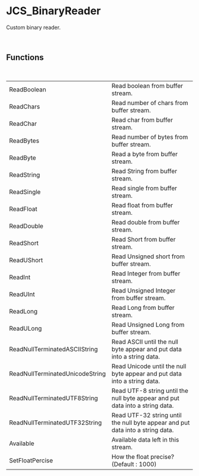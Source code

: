 <!--
   - $File: JCS_BinaryReader.html $
   - $Date: 2018-10-01 03:13:18 $
   - $Revision: $
   - $Creator: Jen-Chieh Shen $
   - $Notice: See LICENSE.txt for modification and distribution information
   -                   Copyright © 2018 by Shen, Jen-Chieh $
-->


<div id="content-header">
  <h1>JCS_BinaryReader</h1>
</div>

<p>
  Custom binary reader.
</p>


<br/>
<h2>Functions</h2>
<br/>

<table>
  <tr>
    <td>ReadBoolean</td>
    <td>Read boolean from buffer stream.</td>
  </tr>
  <tr>
    <td>ReadChars</td>
    <td>Read number of chars from buffer stream.</td>
  </tr>
  <tr>
    <td>ReadChar</td>
    <td>Read char from buffer stream.</td>
  </tr>
  <tr>
    <td>ReadBytes</td>
    <td>Read number of bytes from buffer stream.</td>
  </tr>
  <tr>
    <td>ReadByte</td>
    <td>Read a byte from buffer stream.</td>
  </tr>
  <tr>
    <td>ReadString</td>
    <td>Read String from buffer stream.</td>
  </tr>
  <tr>
    <td>ReadSingle</td>
    <td>Read single from buffer stream.</td>
  </tr>
  <tr>
    <td>ReadFloat</td>
    <td>Read float from buffer stream.</td>
  </tr>
  <tr>
    <td>ReadDouble</td>
    <td>Read double from buffer stream.</td>
  </tr>
  <tr>
    <td>ReadShort</td>
    <td>Read Short from buffer stream.</td>
  </tr>
  <tr>
    <td>ReadUShort</td>
    <td>Read Unsigned short from buffer stream.</td>
  </tr>
  <tr>
    <td>ReadInt</td>
    <td>Read Integer from buffer stream.</td>
  </tr>
  <tr>
    <td>ReadUInt</td>
    <td>Read Unsigned Integer from buffer stream.</td>
  </tr>
  <tr>
    <td>ReadLong</td>
    <td>Read Long from buffer stream.</td>
  </tr>
  <tr>
    <td>ReadULong</td>
    <td>Read Unsigned Long from buffer stream.</td>
  </tr>
  <tr>
    <td>ReadNullTerminatedASCIIString</td>
    <td>
      Read ASCII until the null byte appear and put data into a string data.
    </td>
  </tr>
  <tr>
    <td>ReadNullTerminatedUnicodeString</td>
    <td>
      Read Unicode until the null byte appear and put data into a string data.
    </td>
  </tr>
  <tr>
    <td>ReadNullTerminatedUTF8String</td>
    <td>
      Read UTF-8 string until the null byte appear and put data into a
      string data.
    </td>
  </tr>
  <tr>
    <td>ReadNullTerminatedUTF32String</td>
    <td>
      Read UTF-32 string until the null byte appear and put data into a
      string data.
    </td>
  </tr>
  <tr>
    <td>Available</td>
    <td>Available data left in this stream.</td>
  </tr>
  <tr>
    <td>SetFloatPercise</td>
    <td>How the float precise? (Default : 1000)</td>
  </tr>
</table>
